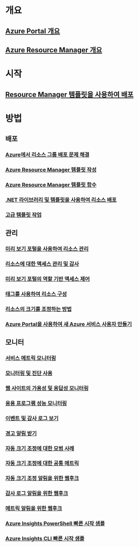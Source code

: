 # 개요 
## [Azure Portal 개요](azure-portal-overview.md)
## [Azure Resource Manager 개요](resource-group-overview.md)

# 시작
## [Resource Manager 템플릿을 사용하여 배포](resource-group-template-deploy.md)

# 방법
## 배포
### [Azure에서 리소스 그룹 배포 문제 해결](resource-group-deploy-debug.md)
### [Azure Resource Manager 템플릿 작성](resource-group-authoring-templates.md)
### [Azure Resource Manager 템플릿 함수](resource-group-template-functions.md)
### [.NET 라이브러리 및 템플릿을 사용하여 리소스 배포](arm-template-deployment.md)
### [고급 템플릿 작업](resource-group-advanced-template.md)
## 관리
### [미리 보기 포털을 사용하여 리소스 관리](resource-group-portal.md)
### [리소스에 대한 액세스 관리 및 감사](resource-group-rbac.md)
### [미리 보기 포털의 역할 기반 액세스 제어](role-based-access-control-configure.md)
### [태그를 사용하여 리소스 구성](resource-group-using-tags.md)
### [리소스의 크기를 조정하는 방법](insights-how-to-scale.md)
### [Azure Portal을 사용하여 새 Azure 서비스 사용자 만들기](resource-group-create-service-principal-portal.md)
## 모니터
### [서비스 메트릭 모니터링](insights-how-to-customize-monitoring.md)
### [모니터링 및 진단 사용](insights-how-to-use-diagnostics.md)
### [웹 사이트의 가용성 및 응답성 모니터링](app-insights-monitor-web-app-availability.md)
### [응용 프로그램 성능 모니터링](app-insights-azure-web-apps.md)
### [이벤트 및 감사 로그 보기](insights-debugging-with-events.md)
### [경고 알림 받기](insights-receive-alert-notifications.md)
### [자동 크기 조정에 대한 모범 사례](insights-autoscale-best-practices.md)
### [자동 크기 조정에 대한 공통 메트릭](insights-autoscale-common-metrics.md)
### [자동 크기 조정 알림을 위한 웹후크](insights-autoscale-to-webhook-email.md)
### [감사 로그 알림을 위한 웹후크](insights-auditlog-to-webhook-email.md)
### [메트릭 알림을 위한 웹후크](insights-webhooks-alerts.md)
### [Azure Insights PowerShell 빠른 시작 샘플](insights-powershell-samples.md)
### [Azure Insights CLI 빠른 시작 샘플](insights-cli-samples.md)


<!--HONumber=Nov16_HO2-->


